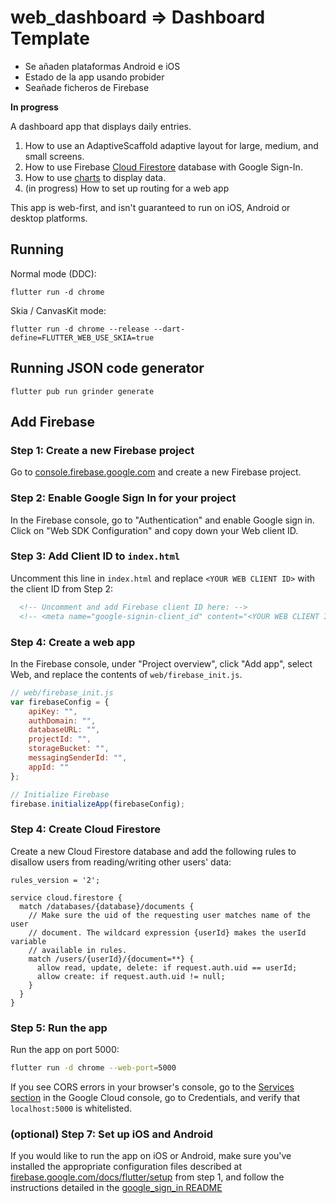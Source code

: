 # web_dashboard  => Dashboard Template

- Se añaden plataformas Android e iOS
- Estado de la app usando probider
- Seañade ficheros de Firebase

**In progress** 

A dashboard app that displays daily entries.

1. How to use an AdaptiveScaffold adaptive layout for large, medium, and small
screens.
2. How to use Firebase [Cloud
Firestore](https://firebase.google.com/docs/firestore) database with Google
Sign-In.
3. How to use [charts](https://pub.dev/packages/charts_flutter) to display
data. 
4. (in progress) How to set up routing for a web app

This app is web-first, and isn't guaranteed to run on iOS, Android or desktop
platforms.

## Running

Normal mode (DDC):

```
flutter run -d chrome
```

Skia / CanvasKit mode:

```
flutter run -d chrome --release --dart-define=FLUTTER_WEB_USE_SKIA=true
```

## Running JSON code generator

```
flutter pub run grinder generate
```

## Add Firebase

### Step 1: Create a new Firebase project

Go to [console.firebase.google.com](https://console.firebase.google.com/) and
create a new Firebase project.

### Step 2: Enable Google Sign In for your project

In the Firebase console, go to "Authentication" and enable Google sign in. Click
on "Web SDK Configuration" and copy down your Web client ID.

### Step 3: Add Client ID to `index.html`

Uncomment this line in `index.html` and replace `<YOUR WEB CLIENT ID>` with the
client ID from Step 2:

```html
  <!-- Uncomment and add Firebase client ID here: -->
  <!-- <meta name="google-signin-client_id" content="<YOUR WEB CLIENT ID>"> -->
```

### Step 4: Create a web app

In the Firebase console, under "Project overview", click "Add app", select Web,
and replace the contents of `web/firebase_init.js`.

```javascript
// web/firebase_init.js
var firebaseConfig = {
    apiKey: "",
    authDomain: "",
    databaseURL: "",
    projectId: "",
    storageBucket: "",
    messagingSenderId: "",
    appId: ""
};

// Initialize Firebase
firebase.initializeApp(firebaseConfig);
```

### Step 4: Create Cloud Firestore

Create a new Cloud Firestore database and add the following rules to disallow
users from reading/writing other users' data:

```
rules_version = '2';

service cloud.firestore {
  match /databases/{database}/documents {
    // Make sure the uid of the requesting user matches name of the user
    // document. The wildcard expression {userId} makes the userId variable
    // available in rules.
    match /users/{userId}/{document=**} {
      allow read, update, delete: if request.auth.uid == userId;
      allow create: if request.auth.uid != null;
    }
  }
}
```

### Step 5: Run the app

Run the app on port 5000:

```bash
flutter run -d chrome --web-port=5000
```

If you see CORS errors in your browser's console, go to the [Services
section][cloud-console-apis] in the Google Cloud console, go to Credentials, and
verify that `localhost:5000` is whitelisted.

### (optional) Step 7: Set up iOS and Android
If you would like to run the app on iOS or Android, make sure you've installed
the appropriate configuration files described at
[firebase.google.com/docs/flutter/setup][flutter-setup] from step 1, and follow
the instructions detailed in the [google_sign_in README][google-sign-in]

[flutter-setup]: https://firebase.google.com/docs/flutter/setup
[cloud-console-apis]: https://console.developers.google.com/apis/dashboard
[google-sign-in]: https://pub.dev/packages/google_sign_in
